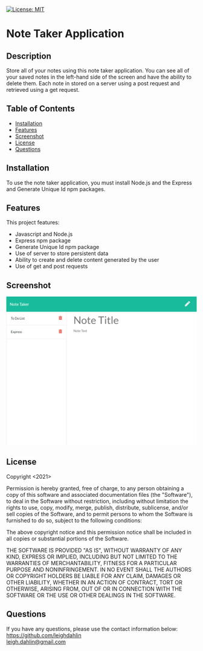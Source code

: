 [![License: MIT](https://img.shields.io/badge/License-MIT-yellow.svg)](https://opensource.org/licenses/MIT)

# Note Taker Application

## Description
Store all of your notes using this note taker application. You can see all of your saved notes in the left-hand side of the screen and have the ability to delete them. Each note in stored on a server using a post request and retrieved using a get request.   

## Table of Contents

 - [Installation](#installation)
 - [Features](#features)
 - [Screenshot](#screenshot)
 - [License](#license)
 - [Questions](#questions)
 
## Installation
To use the note taker application, you must install Node.js and the Express and Generate Unique Id npm packages. 


## Features

This project features:

 - Javascript and Node.js
 - Express npm package
 - Generate Unique Id npm package
 - Use of server to store persistent data
 - Ability to create and delete content generated by the user
 - Use of get and post requests

## Screenshot
![Screenshot of note page](./Develop/public/assets/images/screenshot.png)

## License
Copyright <2021> <COPYRIGHT Leigh C Dahlin>

Permission is hereby granted, free of charge, to any person obtaining a copy of this software and associated documentation files (the "Software"), to deal in the Software without restriction, including without limitation the rights to use, copy, modify, merge, publish, distribute, sublicense, and/or sell copies of the Software, and to permit persons to whom the Software is furnished to do so, subject to the following conditions:

The above copyright notice and this permission notice shall be included in all copies or substantial portions of the Software.

THE SOFTWARE IS PROVIDED "AS IS", WITHOUT WARRANTY OF ANY KIND, EXPRESS OR IMPLIED, INCLUDING BUT NOT LIMITED TO THE WARRANTIES OF MERCHANTABILITY, FITNESS FOR A PARTICULAR PURPOSE AND NONINFRINGEMENT. IN NO EVENT SHALL THE AUTHORS OR COPYRIGHT HOLDERS BE LIABLE FOR ANY CLAIM, DAMAGES OR OTHER LIABILITY, WHETHER IN AN ACTION OF CONTRACT, TORT OR OTHERWISE, ARISING FROM, OUT OF OR IN CONNECTION WITH THE SOFTWARE OR THE USE OR OTHER DEALINGS IN THE SOFTWARE.

## Questions
If you have any questions, please use the contact information below:
https://github.com/leighdahlin  
leigh.dahlin@gmail.com